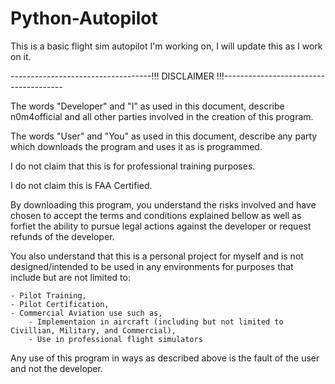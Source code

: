 # Python-Autopilot
This is a basic flight sim autopilot I'm working on, I will update this as I work on it.

-----------------------------------!!! DISCLAIMER !!!--------------------------------------

The words "Developer" and "I" as used in this document, describe n0m4official and all other parties involved in the creation of this program.

The words "User" and "You" as used in this document, describe any party which downloads the program and uses it as is programmed.

I do not claim that this is for professional training purposes.

I do not claim this is FAA Certified.

By downloading this program, you understand the risks involved and have chosen to accept the terms and conditions explained bellow as well as forfiet the ability to pursue legal actions against the developer or request refunds of the developer.

You also understand that this is a personal project for myself and is not designed/intended to be used in any environments for purposes that include but are not limited to:

    - Pilot Training,
    - Pilot Certification,
    - Commercial Aviation use such as,
        - Implementaion in aircraft (including but not limited to Civillian, Military, and Commercial),
        - Use in professional flight simulators

Any use of this program in ways as described above is the fault of the user and not the developer. 
